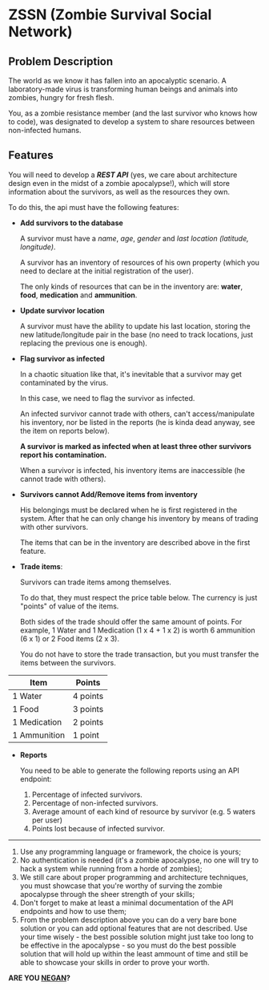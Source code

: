 # ZSSN (Zombie Survival Social Network)

## Problem Description

The world as we know it has fallen into an apocalyptic scenario. A laboratory-made virus is transforming human beings and animals into zombies, hungry for fresh flesh.

You, as a zombie resistance member (and the last survivor who knows how to code), was designated to develop a system to share resources between non-infected humans.

## Features

You will need to develop a ***REST API*** (yes, we care about architecture design even in the midst of a zombie apocalypse!), which will store information about the survivors, as well as the resources they own.

To do this, the api must have the following features:

- **Add survivors to the database**

  A survivor must have a *name*, *age*, *gender* and *last location (latitude, longitude)*.

  A survivor has an inventory of resources of his own property (which you need to declare at the initial registration of the user).

  The only kinds of resources that can be in the inventory are: **water**, **food**, **medication** and **ammunition**.

- **Update survivor location**

  A survivor must have the ability to update his last location, storing the new latitude/longitude pair in the base (no need to track locations, just replacing the previous one is enough).

- **Flag survivor as infected**

  In a chaotic situation like that, it's inevitable that a survivor may get contaminated by the virus.

  In this case, we need to flag the survivor as infected.

  An infected survivor cannot trade with others, can't access/manipulate his inventory, nor be listed in the reports (he is kinda dead anyway, see the item on reports below).

  **A survivor is marked as infected when at least three other survivors report his contamination.**

  When a survivor is infected, his inventory items are inaccessible (he cannot trade with others).

- **Survivors cannot Add/Remove items from inventory**

  His belongings must be declared when he is first registered in the system. After that he can only change his inventory by means of trading with other survivors.

  The items that can be in the inventory are described above in the first feature.

- **Trade items**:

  Survivors can trade items among themselves.

  To do that, they must respect the price table below. The currency is just "points" of value of the items.

  Both sides of the trade should offer the same amount of points. For example, 1 Water and 1 Medication (1 x 4 + 1 x 2) is worth 6 ammunition (6 x 1) or 2 Food items (2 x 3).

  You do not have to store the trade transaction, but you must transfer the items between the survivors.

| Item         | Points   |
|--------------|----------|
| 1 Water      | 4 points |
| 1 Food       | 3 points |
| 1 Medication | 2 points |
| 1 Ammunition | 1 point  |

- **Reports**

  You need to be able to generate the following reports using an API endpoint:

    1. Percentage of infected survivors.
    1. Percentage of non-infected survivors.
    3. Average amount of each kind of resource by survivor (e.g. 5 waters per user)
    4. Points lost because of infected survivor.

---------------------------------------

1. Use any programming language or framework, the choice is yours;
2. No authentication is needed (it's a zombie apocalypse, no one will try to hack a system while running from a horde of zombies);
3. We still care about proper programming and architecture techniques, you must showcase that you're worthy of surving the zombie apocalypse through the sheer strength of your skills;
4. Don't forget to make at least a minimal documentation of the API endpoints and how to use them;
5. From the problem description above you can do a very bare bone solution or you can add optional features that are not described. Use your time wisely - the best possible solution might just take too long to be effective in the apocalypse - so you must do the best possible solution that will hold up within the least ammount of time and still be able to showcase your skills in order to prove your worth.

**ARE YOU [NEGAN](https://en.wikipedia.org/wiki/Negan)?**
